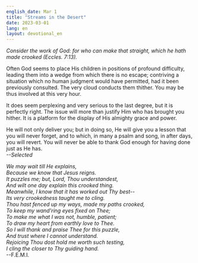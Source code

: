 ```yaml
---
english_date: Mar 1
title: "Streams in the Desert"
date: 2023-03-01
lang: en
layout: devotional_en
---
```





<p><em>Consider the work of God: for who can make that straight, which he hath made crooked (Eccles. 7:13).</em>

</p>

<p>Often God seems to place His children in positions of profound difficulty, leading them into a wedge from which there is no escape; contriving a situation which no human judgment would have permitted, had it been previously consulted. The very cloud conducts them thither. You may be thus involved at this very hour.

</p>

<p>It does seem perplexing and very serious to the last degree, but it is perfectly right. The issue will more than justify Him who has brought you hither. It is a platform for the display of His almighty grace and power.

</p>

<p>He will not only deliver you; but in doing so, He will give you a lesson that you will never forget, and to which, in many a psalm and song, in after days, you will revert. You will never be able to thank God enough for having done just as He has.<br/> <em>--Selected</em>

</p>

<p><em>We may wait till He explains,</em><br/> <em><em>Because we know that Jesus reigns.</em><br/> <em>It puzzles me; but, Lord, Thou understandest,</em><br/> <em>And wilt one day explain this crooked thing.</em><br/> <em>Meanwhile, I know that it has worked out Thy best--</em><br/> <em>Its very crookedness taught me to cling.</em><br/> <em>Thou hast fenced up my ways, made my paths crooked,</em><br/> <em>To keep my wand'ring eyes fixed on Thee;</em><br/> <em>To make me what I was not, humble, patient;</em><br/> <em>To draw my heart from earthly love to Thee.</em><br/> <em>So I will thank and praise Thee for this puzzle,</em><br/> <em>And trust where I cannot understand.</em><br/> <em>Rejoicing Thou dost hold me worth such testing,</em></em><br/> <em>I cling the closer to Thy guiding hand.</em><br/> --F.E.M.I.

</p>

<p></p>